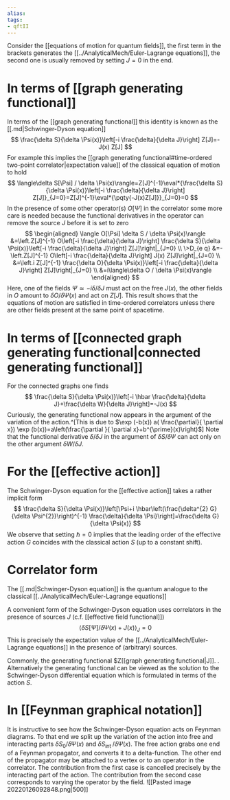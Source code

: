 ```yaml
---
alias:
tags:
- qftII
---
```

Consider the [[equations of motion for quantum fields]], 
the first term in the brackets generates the [[../AnalyticalMech/Euler-Lagrange equations]], the second one is usually removed by setting $J=0$ in the end. 
# In terms of [[graph generating functional]]
In terms of the [[graph generating functional]] this identity is known as the [[.md|Schwinger-Dyson equation]]
$$
\frac{\delta S}{\delta \Psi(x)}\left[-i \frac{\delta}{\delta J}\right] Z[J]=-J(x) Z[J]
$$
For example this implies the [[graph generating functional#time-ordered two-point correlator|expectation value]] of the classical equation of motion to hold
$$
\langle\delta S[\Psi] / \delta \Psi(x)\rangle=Z[J]^{-1}\eval*{\frac{\delta S}{\delta \Psi(x)}\left[-i \frac{\delta}{\delta J}\right] Z[J]}_{J=0}=Z[J]^{-1}\eval*{\pqty{-J(x)Z[J]}}_{J=0}=0
$$
In the presence of some other operator(s) $O[\Psi]$ in the correlator some more care is needed because the functional derivatives in the operator can remove the source $J$ before it is set to zero
$$
\begin{aligned}
\langle O[\Psi] \delta S / \delta \Psi(x)\rangle &=\left.Z[J]^{-1} O\left[-i \frac{\delta}{\delta J}\right] \frac{\delta S}{\delta \Psi(x)}\left[-i \frac{\delta}{\delta J}\right] Z[J]\right|_{J=0} \\
\>D_{e q} &=-\left.Z[J]^{-1} O\left[-i \frac{\delta}{\delta J}\right] J(x) Z[J]\right|_{J=0} \\
&=\left.i Z[J]^{-1} \frac{\delta O}{\delta \Psi(x)}\left[-i \frac{\delta}{\delta J}\right] Z[J]\right|_{J=0} \\
&=i\langle\delta O / \delta \Psi(x)\rangle
\end{aligned}
$$
Here, one of the fields $\Psi \simeq-i \delta / \delta J$ must act on the free $J(x)$, the other fields in $O$ amount to $\delta O / \delta \Psi(x)$ and act on $Z[J]$. This result shows that the equations of motion are satisfied in time-ordered correlators unless there are other fields present at the same point of spacetime.

# In terms of [[connected graph generating functional|connected generating functional]]


For the connected graphs one finds
$$
\frac{\delta S}{\delta \Psi(x)}\left[-i \hbar \frac{\delta}{\delta J}+\frac{\delta W}{\delta J}\right]=-J(x)
$$
Curiously, the generating functional now appears in the argument of the variation of the action.^[This is due  to  $\exp (-b(x)) a( \frac{\partial}{ \partial x}) \exp (b(x))=a\left(\frac{\partial }{ \partial x}+b^{\prime}(x)\right)$] Note that the functional derivative $\delta / \delta J$ in the argument of $\delta S / \delta \Psi$ can act only on the other argument $\delta W / \delta J$. 


# For the [[effective action]]
The Schwinger-Dyson equation for the [[effective action]] takes a rather implicit form
$$
\frac{\delta S}{\delta \Psi(x)}\left[\Psi+i \hbar\left(\frac{\delta^{2} G}{\delta \Psi^{2}}\right)^{-1} \frac{\delta}{\delta \Psi}\right]=\frac{\delta G}{\delta \Psi(x)}
$$
We observe that setting $\hbar=0$ implies that the leading order of the effective action $G$ coincides with the classical action $S$ (up to a constant shift).

# Correlator form
The [[.md|Schwinger-Dyson equation]] is the quantum analogue to the classical [[../AnalyticalMech/Euler-Lagrange equations]]

A convenient form of the Schwinger-Dyson equation uses correlators in the presence of sources $J$ (c.f. [[effective field functional]])
$$
\langle\delta S[\Psi] / \delta \Psi(x)+J(x)\rangle_{J}=0
$$
This is precisely the expectation value of the [[../AnalyticalMech/Euler-Lagrange equations]] in the presence of (arbitrary) sources. 

Commonly, the generating functional $Z[[graph generating functional|J]]. . Alternatively the generating functional can be viewed as the solution to the Schwinger-Dyson differential equation which is formulated in terms of the action $S$.




# In [[Feynman graphical notation]]
It is instructive to see how the Schwinger-Dyson equation acts on Feynman diagrams. To that end we split up the variation of the action into free and interacting parts $\delta S_{0} / \delta \Psi(x)$ and $\delta S_{\text {int }} / \delta \Psi(x)$. The free action grabs one end of a Feynman propagator, and converts it to a delta-function. The other end of the propagator may be attached to a vertex or to an operator in the correlator. The contribution from the first case is cancelled precisely by the interacting part of the action. The contribution from the second case corresponds to varying the operator by the field.
![[Pasted image 20220126092848.png|500]]